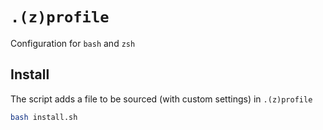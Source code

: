 # `.(z)profile`

Configuration for `bash` and `zsh`

## Install

The script adds a file to be sourced (with custom settings) in `.(z)profile`
``` bash
bash install.sh
```
